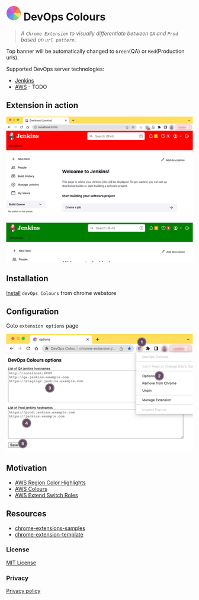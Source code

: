 # <img src="https://raw.githubusercontent.com/cibinmathew/ops-buddy/master/src/icons/icon128.png" alt="aws" width="40" height="40"/> DevOps Colours  
><i>A `Chrome Extension` to visually differentiate between `QA` and `Prod` based on `url pattern`</i>.

Top banner will be automatically changed to `Green`(QA) or `Red`(Production urls). 

Supported DevOps server technologies:
- [Jenkins](https://www.jenkins.io/) 
- [AWS](https://aws.amazon.com/) - TODO

## Extension in action

![](./docs/screenshot-prod.png)

![](./docs/screenshot-qa.png)


## Installation
[Install](https://chrome.google.com/webstore/detail/devops-colours/jdfcifmjkfkjjaihgmodbmjhdbkcipfl) `devOps Colours` from chrome webstore

## Configuration


Goto `extension options` page


![](./docs/options.png)

## Motivation
- [AWS Region Color Highlights](https://chrome.google.com/webstore/detail/aws-region-color-highligh/kdjchigefmkankimfkgolpfincgbffkg?hl=en)
- [AWS Colours](https://chrome.google.com/webstore/detail/aws-colours/pafgadpbmhggcdcncekcjllcaancmeej?hl=en)
- [AWS Extend Switch Roles](https://chrome.google.com/webstore/detail/aws-extend-switch-roles/jpmkfafbacpgapdghgdpembnojdlgkdl?hl=en)


## Resources

+ [chrome-extensions-samples](https://github.com/GoogleChrome/chrome-extensions-samples/tree/main)
+ [chrome-extension-template](https://github.com/ClydeDz/chrome-extension-template)


### License

[MIT License](LICENSE)

### Privacy
[Privacy policy](docs/PRIVACY.md)
